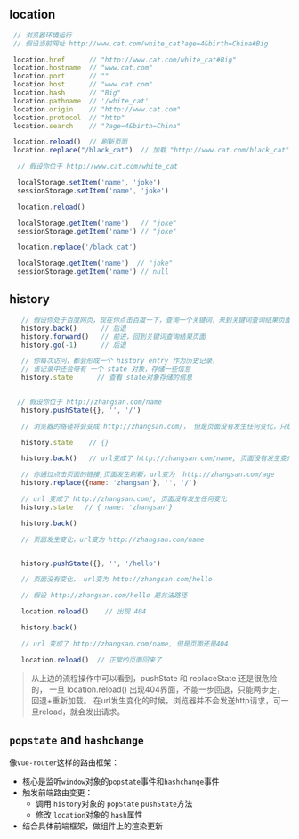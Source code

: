 ## location

```javascript
 // 浏览器环境运行
 // 假设当前网址 http://www.cat.com/white_cat?age=4&birth=China#Big

 location.href      // "http://www.cat.com/white_cat#Big"
 location.hostname  // "www.cat.com"
 location.port      // ""
 location.host      // "www.cat.com"
 location.hash      // "Big"
 location.pathname  // '/white_cat'
 location.origin    // "http://www.cat.com"
 location.protocol  // "http"
 location.search    // "?age=4&birth=China"

 location.reload()  // 刷新页面
 location.replace("/black_cat")  // 加载 "http://www.cat.com/black_cat" 页面
```

```javascript
  // 假设你位于 http://www.cat.com/white_cat

  localStorage.setItem('name', 'joke')
  sessionStorage.setItem('name', 'joke')

  location.reload()

  localStorage.getItem('name')   // "joke"
  sessionStorage.getItem('name') // "joke"

  location.replace('/black_cat')

  localStorage.getItem('name')  // "joke"
  sessionStorage.getItem('name') // null
```



## history
```javascript
   // 假设你处于百度网页，现在你点击百度一下，查询一个关键词，来到关键词查询结果页面
   history.back()      // 后退
   history.forward()   // 前进，回到关键词查询结果页面
   history.go(-1)      // 后退

   // 你每次访问，都会形成一个 history entry 作为历史记录，
   // 该记录中还会带有 一个 state 对象，存储一些信息
   history.state      // 查看 state对象存储的信息

 
  // 假设你位于 http://zhangsan.com/name
   history.pushState({}, '', '/')  

   // 浏览器的路径将会变成 http://zhangsan.com/， 但是页面没有发生任何变化，只是url变了

   history.state    // {}

   history.back()   // url变成了 http://zhangsan.com/name, 页面没有发生变化

   // 你通过点击页面的链接,页面发生刷新，url变为  http://zhangsan.com/age
   history.replace({name: 'zhangsan'}, '', '/')

   // url 变成了 http://zhangsan.com/, 页面没有发生任何变化
   history.state   // { name: 'zhangsan'}

   history.back() 

   // 页面发生变化，url变为 http://zhangsan.com/name


   history.pushState({}, '', '/hello')

   // 页面没有变化， url变为 http://zhangsan.com/hello

   // 假设 http://zhangsan.com/hello 是非法路径

   location.reload()    // 出现 404 

   history.back()

   // url 变成了 http://zhangsan.com/name, 但是页面还是404

   location.reload()  // 正常的页面回来了
```
> 从上边的流程操作中可以看到，pushState 和 replaceState 还是很危险的，
> 一旦 location.reload() 出现404界面，不能一步回退，只能两步走，回退+重新加载。
> 在url发生变化的时候，浏览器并不会发送http请求，可一旦reload，就会发出请求。


## `popstate` and `hashchange`
像`vue-router`这样的路由框架：
- 核心是监听`window`对象的`popstate`事件和`hashchange`事件
- 触发前端路由变更：
  - 调用 `history`对象的 `popState` `pushState`方法
  - 修改 `location`对象的 `hash`属性
- 结合具体前端框架，做组件上的渲染更新